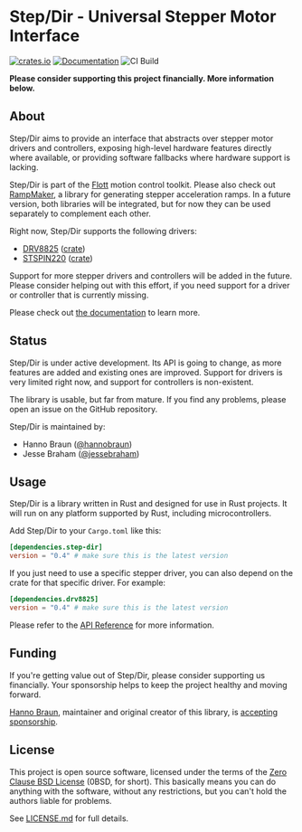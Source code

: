 # Step/Dir - Universal Stepper Motor Interface

[![crates.io](https://img.shields.io/crates/v/step-dir.svg)](https://crates.io/crates/step-dir) [![Documentation](https://docs.rs/step-dir/badge.svg)](https://docs.rs/step-dir) ![CI Build](https://github.com/flott-motion/step-dir/workflows/CI%20Build/badge.svg)

**Please consider supporting this project financially. More information below.**

## About

Step/Dir aims to provide an interface that abstracts over stepper motor drivers and controllers, exposing high-level hardware features directly where available, or providing software fallbacks where hardware support is lacking.

Step/Dir is part of the [Flott] motion control toolkit. Please also check out [RampMaker], a library for generating stepper acceleration ramps. In a future version, both libraries will be integrated, but for now they can be used separately to complement each other.

Right now, Step/Dir supports the following drivers:

- [DRV8825] ([crate](https://crates.io/crates/drv8825))
- [STSPIN220] ([crate](https://crates.io/crates/stspin220))

Support for more stepper drivers and controllers will be added in the future. Please consider helping out with this effort, if you need support for a driver or controller that is currently missing.

Please check out [the documentation](https://docs.rs/step-dir) to learn more.


## Status

Step/Dir is under active development. Its API is going to change, as more features are added and existing ones are improved. Support for drivers is very limited right now, and support for controllers is non-existent.

The library is usable, but far from mature. If you find any problems, please open an issue on the GitHub repository.

Step/Dir is maintained by:

- Hanno Braun ([@hannobraun])
- Jesse Braham ([@jessebraham])


## Usage

Step/Dir is a library written in Rust and designed for use in Rust projects. It will run on any platform supported by Rust, including microcontrollers.

Add Step/Dir to your `Cargo.toml` like this:

``` toml
[dependencies.step-dir]
version = "0.4" # make sure this is the latest version
```

If you just need to use a specific stepper driver, you can also depend on the crate for that specific driver. For example:

``` toml
[dependencies.drv8825]
version = "0.4" # make sure this is the latest version
```

Please refer to the [API Reference] for more information.


## Funding

If you're getting value out of Step/Dir, please consider supporting us financially. Your sponsorship helps to keep the project healthy and moving forward.

[Hanno Braun][@hannobraun], maintainer and original creator of this library, is [accepting sponsorship](https://github.com/sponsors/hannobraun).


## License

This project is open source software, licensed under the terms of the [Zero Clause BSD License] (0BSD, for short). This basically means you can do anything with the software, without any restrictions, but you can't hold the authors liable for problems.

See [LICENSE.md] for full details.


[Flott]: https://flott-motion.org/
[RampMaker]: https://crates.io/crates/ramp-maker
[DRV8825]: https://www.ti.com/product/DRV8825
[STSPIN220]: https://www.st.com/en/motor-drivers/stspin220.html
[API Reference]: https://docs.rs/step-dir
[Zero Clause BSD License]: https://opensource.org/licenses/0BSD
[LICENSE.md]: https://github.com/flott-motion/step-dir/blob/main/LICENSE.md

[@hannobraun]: https://github.com/hannobraun
[@jessebraham]: https://github.com/jessebraham
